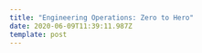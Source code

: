 ```yaml
---
title: "Engineering Operations: Zero to Hero"
date: 2020-06-09T11:39:11.987Z
template: post
---
```

